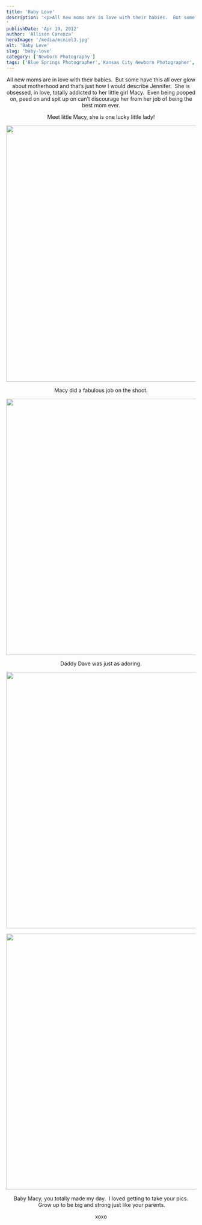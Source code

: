 ```yaml
---
title: 'Baby Love'
description: '<p>All new moms are in love with their babies.  But some have this all over glow about motherhood and that&#8217;s [&hellip;]</p>
'
publishDate: 'Apr 19, 2012'
author: 'Allison Carenza'
heroImage: '/media/mcniel3.jpg'
alt: 'Baby Love'
slug: 'baby-love'
category: ['Newborn Photography']
tags: ['Blue Springs Photographer','Kansas City Newborn Photographer','Newborn Photography']
---
```


<p style="text-align: center;">All new moms are in love with their babies.  But some have this all over glow about motherhood and that&#8217;s just how I would describe Jennifer.  She is obsessed, in love, totally addicted to her little girl Macy.  Even being pooped on, peed on and spit up on can&#8217;t discourage her from her job of being the best mom ever.</p>
<p style="text-align: center;">Meet little Macy, she is one lucky little lady!</p>
<p style="text-align: center;"><img class="aligncenter size-full wp-image-4047" title="mcniel3" src="/media/mcniel3.jpg" alt="" width="930" height="680" srcset="/media/mcniel3.jpg 930w, /media/mcniel3-300x219.jpg 300w, /media/mcniel3-768x562.jpg 768w" sizes="(max-width: 930px) 100vw, 930px" /></p>
<p style="text-align: center;">Macy did a fabulous job on the shoot.</p>
<p style="text-align: center;"><img class="aligncenter size-full wp-image-4046" title="McNiel2" src="/media/McNiel2.jpg" alt="" width="930" height="680" /></p>
<p style="text-align: center;">Daddy Dave was just as adoring.</p>
<p style="text-align: center;"><img class="aligncenter size-full wp-image-4048" title="mcniel4" src="/media/mcniel4.jpg" alt="" width="930" height="680" srcset="/media/mcniel4.jpg 930w, /media/mcniel4-300x219.jpg 300w, /media/mcniel4-768x562.jpg 768w" sizes="(max-width: 930px) 100vw, 930px" /></p>
<p style="text-align: center;">
<p style="text-align: center;"><img class="aligncenter size-full wp-image-4045" title="McNiel1" src="/media/McNiel1.jpg" alt="" width="930" height="680" srcset="/media/McNiel1.jpg 930w, /media/McNiel1-300x219.jpg 300w, /media/McNiel1-768x562.jpg 768w" sizes="(max-width: 930px) 100vw, 930px" /></p>
<p style="text-align: center;">Baby Macy, you totally made my day.  I loved getting to take your pics.  Grow up to be big and strong just like your parents.</p>
<p style="text-align: center;">xoxo</p>
